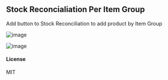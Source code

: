 ## Stock Reconcialiation Per Item Group

Add button to Stock Reconciliation to add product by Item Group

![image](https://user-images.githubusercontent.com/1050053/222377167-7dabb19b-f4e4-470b-8e43-29fbbc169d52.png)

![image](https://user-images.githubusercontent.com/1050053/222377266-10ac3e1d-46aa-4205-b3e6-749b61822e8c.png)


#### License

MIT
